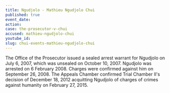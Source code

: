 ```yaml
---
title: Ngudjolo - Mathieu Ngudjolo Chui
published: true
event_date:
action:
case: the-prosecutor-v-chui
accused: mathieu-ngudjolo-chui
youtube_id:
slug: chui-events-mathieu-ngudjolo-chui
---
```



The Office of the Prosecutor issued a sealed arrest warrant for Ngudjolo on July 6, 2007, which was unsealed on October 10, 2007. Ngudjolo was arrested on 6 February 2008. Charges were confirmed against him on September 26, 2008. The Appeals Chamber confirmed Trial Chamber II's decision of December 18, 2012 acquitting Ngudjolo of charges of crimes against humanity on February 27, 2015.